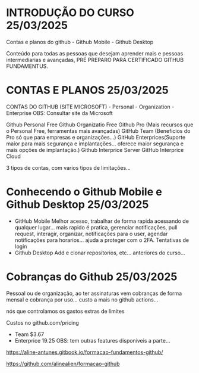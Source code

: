 # INTRODUÇÃO DO CURSO 25/03/2025

Contas e planos do github
    - Github Mobile
    - Github Desktop

Conteúdo para todas as pessoas que desejam aprender mais e pessoas intermediarias e avançadas, PRÉ PREPARO PARA CERTIFICADO GITHUB FUNDAMENTUS.


# CONTAS E PLANOS 25/03/2025

CONTAS DO GITHUB (SITE MICROSOFT)
    - Personal
    - Organization
    - Enterprise
    OBS: Consultar site da Microsoft

Github Personal Free
Github Organizatio Free
Github Pro (Mais recursos que o Personal Free, ferramentas mais avançadas)
GitHub Team (Beneficios do Pro só que para empresas e organizações...)
GitHub Enterprices(Suporte maior para mais segurança e implantações... oferece maior segurança e mais opções de implantação.)
Github Interprice Server
GitHub Interprice Cloud

3 tipos de contas, com varios tipos de limitações...

# Conhecendo o Github Mobile e Github Desktop 25/03/2025

- GitHub Mobile
    Melhor acesso, trabalhar de forma rapida acessando de qualquer lugar... mais rapido é pratica, gerenciar notificações, pull request, interagir, organizar, notificações para o user, agendar notificações para horarios... ajuda a proteger com o 2FA. Tentativas de login
- Github Desktop
    Add e clonar repositorios, etc... anteriores do curso...

# Cobranças do Github 25/03/2025

Pessoal ou de organização, ao ter assinaturas vem cobranças de forma mensal e cobrança por uso... custo a mais no github actions...

nós que controlamos os gastos extras de limites

Custos no github.com/pricing
- Team $3.67
- Enterprice 19.25
OBS: tem outras features disponíveis a parte...

https://aline-antunes.gitbook.io/formacao-fundamentos-github/

https://github.com/alinealien/formacao-github